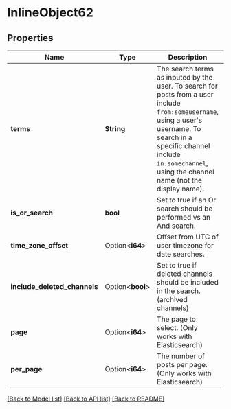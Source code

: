 # InlineObject62

## Properties

Name | Type | Description | Notes
------------ | ------------- | ------------- | -------------
**terms** | **String** | The search terms as inputed by the user. To search for posts from a user include `from:someusername`, using a user's username. To search in a specific channel include `in:somechannel`, using the channel name (not the display name). | 
**is_or_search** | **bool** | Set to true if an Or search should be performed vs an And search. | 
**time_zone_offset** | Option<**i64**> | Offset from UTC of user timezone for date searches. | [optional][default to 0]
**include_deleted_channels** | Option<**bool**> | Set to true if deleted channels should be included in the search. (archived channels) | [optional]
**page** | Option<**i64**> | The page to select. (Only works with Elasticsearch) | [optional][default to 0]
**per_page** | Option<**i64**> | The number of posts per page. (Only works with Elasticsearch) | [optional][default to 60]

[[Back to Model list]](../README.md#documentation-for-models) [[Back to API list]](../README.md#documentation-for-api-endpoints) [[Back to README]](../README.md)


